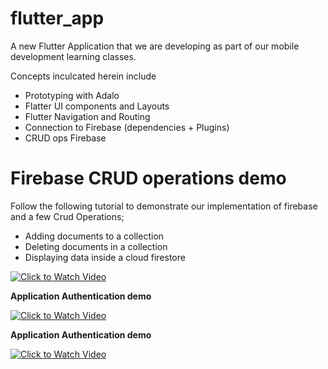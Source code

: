 
# flutter_app

A new Flutter Application that we are developing as part of our mobile development learning classes. 

Concepts inculcated herein include
* Prototyping with Adalo
* Flatter UI components and Layouts
* Flutter Navigation and Routing
* Connection to Firebase (dependencies + Plugins)
* CRUD ops Firebase

# Firebase CRUD operations demo 

Follow the following tutorial to demonstrate our implementation of firebase and a few Crud Operations; 
* Adding documents to a collection
* Deleting documents in a collection
* Displaying data inside a cloud firestore

[![Click to Watch Video](https://pixabay.com/vectors/database-storage-data-storage-152091/)](https://drive.google.com/file/d/1KhbNDpb2yLi6H5L47E5dQtgqoynIWuAq/view?usp=sharing)

**Application Authentication demo**

[![Click to Watch Video](https://pixabay.com/vectors/database-storage-data-storage-152091/)](https://drive.google.com/file/d/1kLrqSDafeQgaJNOLTyVRSlSOypzifEaO/view?usp=sharing)

**Application Authentication demo**

[![Click to Watch Video](https://pixabay.com/vectors/database-storage-data-storage-152091/)](https://drive.google.com/file/d/19Sx0EwzXEHkHGp5L6kFAyv7BJV007YPA/view?usp=sharing)


